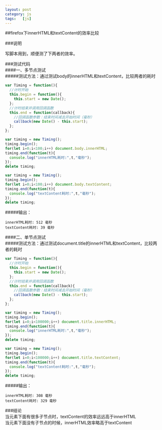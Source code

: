 ```yaml
---
layout:	post
category: js
tags:	[js]
---
```


##firefox下innerHTML和textContent的效率比较  

###说明

写脚本用到，顺便测了下两者的效率。

<!--break-->

###测试代码  
####一、多节点测试  
#####测试方法：通过测试body的innerHTML和textContent，比较两者的耗时
```javascript
var Timing = function(){
  //计时开始
  this.begin = function(){
    this.start = new Date();
  };
  //计时结束并调用回调函数
  this.end = function(callback){
    //回调函数参数：结束时间减去开始时间（毫秒）
    callback(new Date() - this.start);
  };
};

var timing = new Timing();
timing.begin();
for(let i=0;i<100;i++) document.body.innerHTML;
timing.end(function(t){
  console.log("innerHTML耗时:",t,"毫秒");
});
delete timing;

var timing = new Timing();
timing.begin();
for(let i=0;i<100;i++) document.body.textContent;
timing.end(function(t){
  console.log("textContent耗时:",t,"毫秒");
});
delete timing;
```
#####输出：
```
innerHTML耗时: 512 毫秒
textContent耗时: 39 毫秒
```

####二、单节点测试  
#####测试方法：通过测试document.title的innerHTML和textContent，比较两者的耗时
```javascript
var Timing = function(){
  //计时开始
  this.begin = function(){
    this.start = new Date();
  };
  //计时结束并调用回调函数
  this.end = function(callback){
    //回调函数参数：结束时间减去开始时间（毫秒）
    callback(new Date() - this.start);
  };
};

var timing = new Timing();
timing.begin();
for(let i=0;i<100000;i++) document.title.innerHTML;
timing.end(function(t){
  console.log("innerHTML耗时:",t,"毫秒");
});
delete timing;

var timing = new Timing();
timing.begin();
for(let i=0;i<100000;i++) document.title.textContent;
timing.end(function(t){
  console.log("textContent耗时:",t,"毫秒");
});
delete timing;
```
#####输出：
```
innerHTML耗时: 308 毫秒
textContent耗时: 329 毫秒
```

###结论  
当元素下面有很多子节点时，textContent的效率远远高于innerHTML  
当元素下面没有子节点的时候，innerHTML效率略高于textContent  
